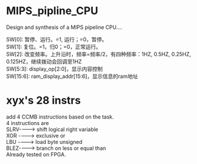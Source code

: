 # MIPS_pipline_CPU
Design and synthesis of a MIPS pipeline CPU....

SW[0]: 暂停、运行。=1, 运行；=0，暂停。     
SW[1]: 复位。=1，归0；=0，正常运行。   
SW[2]: 改变频率。上升沿时，频率=频率/2，有四种频率：1HZ, 0.5HZ, 0.25HZ, 0.125HZ，继续拨动会回调至1HZ    
SW[5:3]: display_op[2:0]，显示内容控制    
SW[15:6]: ram_display_addr[15:6]，显示信息的ram地址    

# xyx's 28 instrs
add 4 CCMB instructions based on the task.  
4 instructions are  
SLRV----> shift logical right variable  
XOR ----> exclusive or  
LBU ----> load byte unsigned  
BLEZ----> branch on less or equal than  
Already tested on FPGA.

